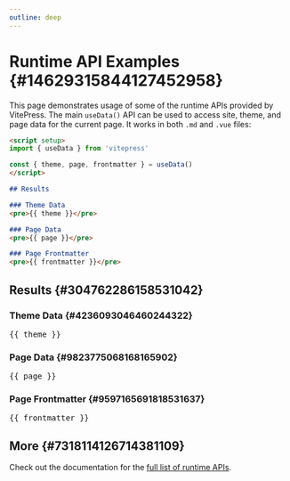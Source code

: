 ```yaml
---
outline: deep
---
```



# Runtime API Examples {#14629315844127452958}
This page demonstrates usage of some of the runtime APIs provided by VitePress.
The main `useData()` API can be used to access site, theme, and page data for the current page. It works in both `.md` and `.vue` files:

```md
<script setup>
import { useData } from 'vitepress'

const { theme, page, frontmatter } = useData()
</script>

## Results

### Theme Data
<pre>{{ theme }}</pre>

### Page Data
<pre>{{ page }}</pre>

### Page Frontmatter
<pre>{{ frontmatter }}</pre>
```

<script setup> import { useData } from 'vitepress'
const { site, theme, page, frontmatter } = useData() </script>

## Results {#304762286158531042}

### Theme Data {#4236093046460244322}
<pre>{{ theme }}</pre>

### Page Data {#9823775068168165902}
<pre>{{ page }}</pre>

### Page Frontmatter {#9597165691818531637}
<pre>{{ frontmatter }}</pre>

## More {#7318114126714381109}
Check out the documentation for the <a href="https://vitepress.dev/reference/runtime-api#usedata">full list of runtime APIs</a>.
